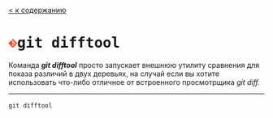 [< к содержанию](readme.md)

# <img src="Git-Icon-1788C.png" width="17"><kbd>git difftool</kbd>


Команда ***git difftool*** просто запускает внешнюю утилиту сравнения для показа различий в двух деревьях, на случай если вы хотите использовать что-либо отличное от встроенного просмотрщика *git diff.*

---

```bash=
git difftool
```